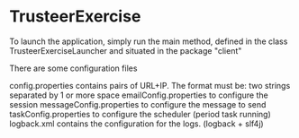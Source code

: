# TrusteerExercise

To launch the application, simply run the main method, defined in the class TrusteerExerciseLauncher and situated in the package "client"

There are some configuration files 

config.properties contains pairs of URL+IP. The format must be: two strings separated by 1 or more space
emailConfig.properties to configure the session
messageConfig.properties to configure the message to send
taskConfig.properties to configure the scheduler (period task running)
logback.xml contains the configuration for the logs. (logback + slf4j)

